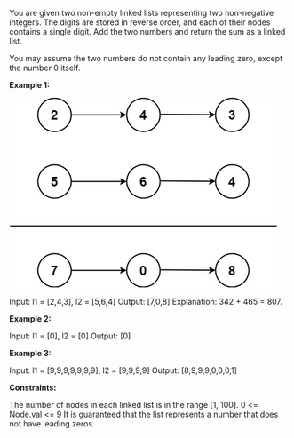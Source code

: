 You are given two non-empty linked lists representing two non-negative integers. The digits are stored in reverse order, and each of their nodes contains a single digit. Add the two numbers and return the sum as a linked list.

You may assume the two numbers do not contain any leading zero, except the number 0 itself.



**Example 1:**

![img.png](img.png)

Input: l1 = [2,4,3], l2 = [5,6,4]
Output: [7,0,8]
Explanation: 342 + 465 = 807.

**Example 2:**

Input: l1 = [0], l2 = [0]
Output: [0]

**Example 3:**

Input: l1 = [9,9,9,9,9,9,9], l2 = [9,9,9,9]
Output: [8,9,9,9,0,0,0,1]


**Constraints:**

The number of nodes in each linked list is in the range [1, 100].
0 <= Node.val <= 9
It is guaranteed that the list represents a number that does not have leading zeros.